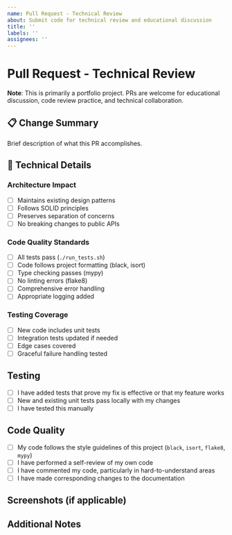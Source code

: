 ```yaml
---
name: Pull Request - Technical Review
about: Submit code for technical review and educational discussion
title: ''
labels: ''
assignees: ''
---
```


# Pull Request - Technical Review

**Note**: This is primarily a portfolio project. PRs are welcome for educational discussion, code review practice, and technical collaboration.

## 📋 Change Summary
Brief description of what this PR accomplishes.

## 🔧 Technical Details

### Architecture Impact
- [ ] Maintains existing design patterns
- [ ] Follows SOLID principles  
- [ ] Preserves separation of concerns
- [ ] No breaking changes to public APIs

### Code Quality Standards
- [ ] All tests pass (`./run_tests.sh`)
- [ ] Code follows project formatting (black, isort)
- [ ] Type checking passes (mypy)
- [ ] No linting errors (flake8)
- [ ] Comprehensive error handling
- [ ] Appropriate logging added

### Testing Coverage
- [ ] New code includes unit tests
- [ ] Integration tests updated if needed
- [ ] Edge cases covered
- [ ] Graceful failure handling tested 

## Testing

- [ ] I have added tests that prove my fix is effective or that my feature works
- [ ] New and existing unit tests pass locally with my changes
- [ ] I have tested this manually

## Code Quality

- [ ] My code follows the style guidelines of this project (`black`, `isort`, `flake8`, `mypy`)
- [ ] I have performed a self-review of my own code
- [ ] I have commented my code, particularly in hard-to-understand areas
- [ ] I have made corresponding changes to the documentation

## Screenshots (if applicable)

## Additional Notes
